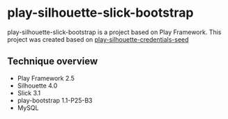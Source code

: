 # play-silhouette-slick-bootstrap
play-silhouette-slick-bootstrap is a project based on Play Framework.
This project was created based on [play-silhouette-credentials-seed](play-silhouette-credentials-seed)
## Technique overview
* Play Framework 2.5
* Silhouette 4.0
* Slick 3.1
* play-bootstrap 1.1-P25-B3
* MySQL
